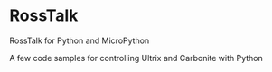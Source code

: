 # RossTalk
RossTalk for Python and MicroPython

A few code samples for controlling Ultrix and Carbonite with Python
